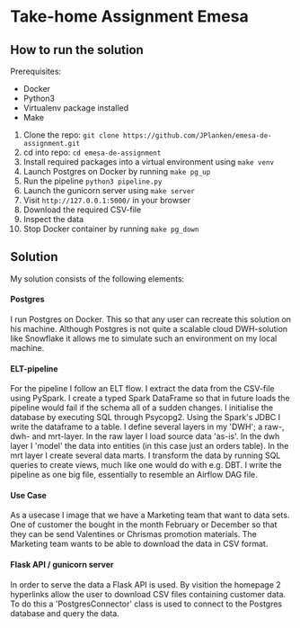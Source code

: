 # Take-home Assignment Emesa

## How to run the solution
Prerequisites:
* Docker
* Python3
* Virtualenv package installed
* Make

1. Clone the repo: `git clone https://github.com/JPlanken/emesa-de-assignment.git`
2. cd into repo: `cd emesa-de-assignment`
3. Install required packages into a virtual environment using `make venv`
4. Launch Postgres on Docker by running `make pg_up`
5. Run the pipeline `python3 pipeline.py`
6. Launch the gunicorn server using `make server`
7. Visit `http://127.0.0.1:5000/` in your browser
8. Download the required CSV-file
9. Inspect the data
10. Stop Docker container by running `make pg_down`

## Solution
My solution consists of the following elements:

#### Postgres
I run Postgres on Docker. This so that any user can recreate this solution on his machine. Although Postgres is not quite a scalable cloud DWH-solution like Snowflake it allows me to simulate such an environment on my local machine.

#### ELT-pipeline
For the pipeline I follow an ELT flow. I extract the data from the CSV-file using PySpark. I create a typed Spark DataFrame so that in future loads the pipeline would fail if the schema all of a sudden changes. I initialise the database by executing SQL through Psycopg2. Using the Spark's JDBC I write the dataframe to a table. I define several layers in my 'DWH'; a raw-, dwh- and mrt-layer. In the raw layer I load source data 'as-is'. In the dwh layer I 'model' the data into entities (in this case just an orders table). In the mrt layer I create several data marts. I transform the data by running SQL queries to create views, much like one would do with e.g. DBT. I write the pipeline as one big file, essentially to resemble an Airflow DAG file.

#### Use Case
As a usecase I image that we have a Marketing team that want to data sets. One of customer the bought in the month February or December so that they can be send Valentines or Chrismas promotion materials. The Marketing team wants to be able to download the data in CSV format.

#### Flask API / gunicorn server
In order to serve the data a Flask API is used. By visition the homepage 2 hyperlinks allow the user to download CSV files containing customer data. To do this a 'PostgresConnector' class is used to connect to the Postgres database and query the data.